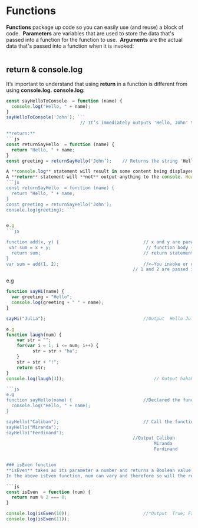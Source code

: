 # Functions
**Functions** package up code so you can easily use (and reuse) a block of code. 
**Parameters** are variables that are used to store the data that's passed into a function for the function to use. 
**Arguments** are the actual data that's passed into a function when it is invoked:
```! A function's return value can be stored in a variable or reused throughout your program as a function argument
```
## return & console.log
It’s important to understand that using **return** in a function is different from using **console.log.**
**console.log:**
```js
const sayHelloToConsole  = function (name) {
  console.log("Hello, " + name);
}
sayHelloToConsole('John'); ```
 							// It’s immediately outputs 'Hello, John' to the console.

**return:**
```js
const returnSayHello  = function (name) {
  return "Hello, " + name;
}
const greeting = returnSayHello('John’);	// Returns the string 'Hello, John' to a variable and nothing will get output to the console.```

A **console.log** statement will result in some content being displayed in the console. 
A **return** statement will **not** output anything to the console. However, when a function returns a value, we can still console.log it later:
```js
const returnSayHello  = function (name) {
  return "Hello, " + name;
}
const greeting = returnSayHello('John');
console.log(greeting); ```


e.g
```js
								
function add(x, y) {								// x and y are parameters in this function declaration
 var sum = x + y;									 // function body (all inside {})
  return sum; 										// return statement
}
var sum = add(1, 2);								//<—You invoke or call a function to have it do something (add(1,2))
												// 1 and 2 are passed into the function as arguments

```
e.g
```js
function sayHi(name) {
  var greeting = "Hello";
  console.log(greeting + " " + name);
}

sayHi("Julia");										//Output  Hello Julia
```

```js
e.g
function laugh(num) {
    var str = "";
    for(var i = 1; i <= num; i++) {
          str = str + "ha"; 
    }
    str = str + "!"; 
    return str;
}
console.log(laugh(3));  					  			// Output hahaha!

```js
e.g
function sayHello(name) {							//Declared the function with parameter - name
  console.log("Hello, " + name);
}

sayHello("Caliban");								// Call the function three times
sayHello("Miranda");
sayHello("Ferdinand");						
												//Output Caliban
														Miranda
														Ferdinand


### isEven function
**isEven** takes as its parameter a number and returns a Boolean value representing whether or not the number is even.
In the above isEven function, num can vary and therefore so will the result of num % 2 === 0. If num is even, the result of num % 2 is 0 and so the whole expression evaluates to *true*. The opposite happens when num is odd.

```js
const isEven  = function (num) {
  return num % 2 === 0;
}

console.log(isEven(10));							//*Output  True; False
console.log(isEven(11));							           
							
```
